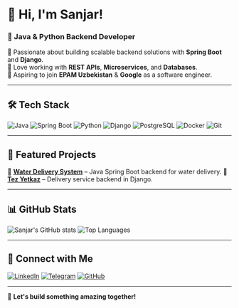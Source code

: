 # 👋 Hi, I'm Sanjar!

### 🚀 Java & Python Backend Developer

🔹 Passionate about building scalable backend solutions with **Spring Boot** and **Django**.  
🔹 Love working with **REST APIs**, **Microservices**, and **Databases**.  
🔹 Aspiring to join **EPAM Uzbekistan** & **Google** as a software engineer.  

---

## 🛠 Tech Stack
![Java](https://img.shields.io/badge/Java-ED8B00?style=for-the-badge&logo=java&logoColor=white)
![Spring Boot](https://img.shields.io/badge/Spring%20Boot-6DB33F?style=for-the-badge&logo=spring-boot&logoColor=white)
![Python](https://img.shields.io/badge/Python-3776AB?style=for-the-badge&logo=python&logoColor=white)
![Django](https://img.shields.io/badge/Django-092E20?style=for-the-badge&logo=django&logoColor=white)
![PostgreSQL](https://img.shields.io/badge/PostgreSQL-316192?style=for-the-badge&logo=postgresql&logoColor=white)
![Docker](https://img.shields.io/badge/Docker-2496ED?style=for-the-badge&logo=docker&logoColor=white)
![Git](https://img.shields.io/badge/Git-F05032?style=for-the-badge&logo=git&logoColor=white)

---

## 📌 Featured Projects
🔹 **[Water Delivery System](https://github.com/SanjarIsmailov/water-delivery-pdp)** – Java Spring Boot backend for water delivery. 
🔹 **[Tez Yetkaz]()** – Delivery service backend in Django.  

---

## 📊 GitHub Stats
![Sanjar's GitHub stats](https://github-readme-stats.vercel.app/api?username=SanjarIsmailov&show_icons=true&theme=dark)
![Top Languages](https://github-readme-stats.vercel.app/api/top-langs/?username=SanjarIsmailov&layout=compact&theme=dark)

---

## 🔗 Connect with Me
[![LinkedIn](https://img.shields.io/badge/LinkedIn-0A66C2?style=for-the-badge&logo=linkedin&logoColor=white)](https://www.linkedin.com/in/sanjar-ismailov-931479302/)
[![Telegram](https://img.shields.io/badge/Telegram-26A5E4?style=for-the-badge&logo=telegram&logoColor=white)](https://t.me/IsmailovSanjar)
[![GitHub](https://img.shields.io/badge/GitHub-100000?style=for-the-badge&logo=github&logoColor=white)](https://github.com/SanjarIsmailov)

---

🚀 **Let's build something amazing together!**


